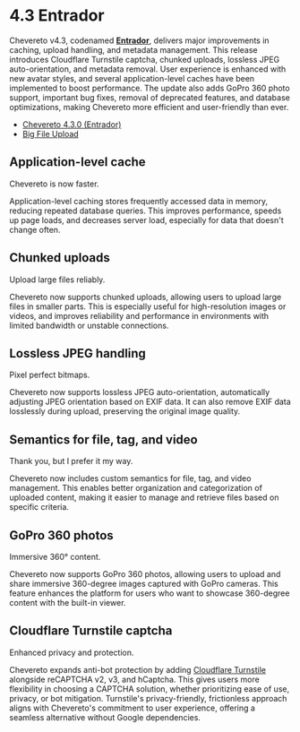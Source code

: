 # 4.3 Entrador

Chevereto v4.3, codenamed [**Entrador**](https://dle.rae.es/entrador), delivers major improvements in caching, upload handling, and metadata management. This release introduces Cloudflare Turnstile captcha, chunked uploads, lossless JPEG auto-orientation, and metadata removal. User experience is enhanced with new avatar styles, and several application-level caches have been implemented to boost performance. The update also adds GoPro 360 photo support, important bug fixes, removal of deprecated features, and database optimizations, making Chevereto more efficient and user-friendly than ever.

- [Chevereto 4.3.0 (Entrador)](https://blog.chevereto.com/2025/05/13/chevereto-4-3/)
- [Big File Upload](https://blog.chevereto.com/upcoming/big-file-upload/)

## Application-level cache

Chevereto is now faster.

Application-level caching stores frequently accessed data in memory, reducing repeated database queries. This improves performance, speeds up page loads, and decreases server load, especially for data that doesn't change often.

## Chunked uploads

Upload large files reliably.

Chevereto now supports chunked uploads, allowing users to upload large files in smaller parts. This is especially useful for high-resolution images or videos, and improves reliability and performance in environments with limited bandwidth or unstable connections.

## Lossless JPEG handling

Pixel perfect bitmaps.

Chevereto now supports lossless JPEG auto-orientation, automatically adjusting JPEG orientation based on EXIF data. It can also remove EXIF data losslessly during upload, preserving the original image quality.

## Semantics for file, tag, and video

Thank you, but I prefer it my way.

Chevereto now includes custom semantics for file, tag, and video management. This enables better organization and categorization of uploaded content, making it easier to manage and retrieve files based on specific criteria.

## GoPro 360 photos

Immersive 360° content.

Chevereto now supports GoPro 360 photos, allowing users to upload and share immersive 360-degree images captured with GoPro cameras. This feature enhances the platform for users who want to showcase 360-degree content with the built-in viewer.

## Cloudflare Turnstile captcha

Enhanced privacy and protection.

Chevereto expands anti-bot protection by adding [Cloudflare Turnstile](https://www.cloudflare.com/application-services/products/turnstile/) alongside reCAPTCHA v2, v3, and hCaptcha. This gives users more flexibility in choosing a CAPTCHA solution, whether prioritizing ease of use, privacy, or bot mitigation. Turnstile's privacy-friendly, frictionless approach aligns with Chevereto's commitment to user experience, offering a seamless alternative without Google dependencies.
